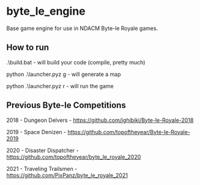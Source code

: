 # byte_le_engine
Base game engine for use in NDACM Byte-le Royale games.

## How to run

.\build.bat - will build your code (compile, pretty much)

python .\launcher.pyz g - will generate a map 

python .\launcher.pyz r - will run the game

## Previous Byte-le Competitions

2018 - Dungeon Delvers - https://github.com/jghibiki/Byte-le-Royale-2018

2019 - Space Denizen - https://github.com/topoftheyear/Byte-le-Royale-2019

2020 - Disaster Dispatcher - https://github.com/topoftheyear/byte_le_royale_2020

2021 - Traveling Trailsmen - https://github.com/PixPanz/byte_le_royale_2021
